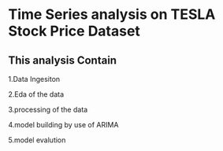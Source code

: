 # Time Series analysis on TESLA Stock Price Dataset
## This analysis Contain

1.Data Ingesiton

2.Eda of the data

3.processing of the data

4.model building by use of ARIMA

5.model evalution
